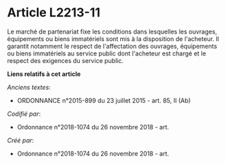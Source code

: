 # Article L2213-11

Le marché de partenariat fixe les conditions dans lesquelles les ouvrages, équipements ou biens immatériels sont mis à la
disposition de l'acheteur. Il garantit notamment le respect de l'affectation des ouvrages, équipements ou biens immatériels
au service public dont l'acheteur est chargé et le respect des exigences du service public.

**Liens relatifs à cet article**

_Anciens textes_:

  - ORDONNANCE n°2015-899 du 23 juillet 2015 - art. 85, II (Ab)

_Codifié par_:

  - Ordonnance n°2018-1074 du 26 novembre 2018 - art.

_Créé par_:

  - Ordonnance n°2018-1074 du 26 novembre 2018 - art.
